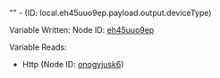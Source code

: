 "" - (ID: local.eh45uuo9ep.payload.output.deviceType)

Variable Written:
Node ID: [eh45uuo9ep](../nodes/eh45uuo9ep.md)

Variable Reads:
* Http (Node ID: [onogvjusk6](../nodes/onogvjusk6.md))

